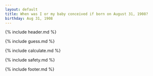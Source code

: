 ```yaml
---
layout: default
title: When was I or my baby conceived if born on August 31, 1908?
birthday: Aug 31, 1908
---
```


{% include header.md %}

{% include guess.md %}

{% include calculate.md %}

{% include safety.md %}

{% include footer.md %}



